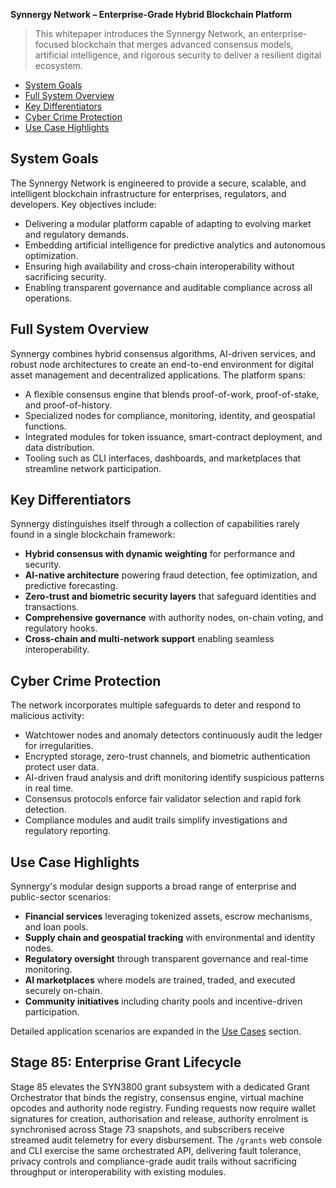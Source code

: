 **Synnergy Network – Enterprise-Grade Hybrid Blockchain Platform**

> This whitepaper introduces the Synnergy Network, an enterprise-focused blockchain that merges advanced consensus models, artificial intelligence, and rigorous security to deliver a resilient digital ecosystem.

- [System Goals](#system-goals)
- [Full System Overview](#full-system-overview)
- [Key Differentiators](#key-differentiators)
- [Cyber Crime Protection](#cyber-crime-protection)
- [Use Case Highlights](#use-case-highlights)

## System Goals

The Synnergy Network is engineered to provide a secure, scalable, and intelligent blockchain infrastructure for enterprises, regulators, and developers. Key objectives include:

- Delivering a modular platform capable of adapting to evolving market and regulatory demands.
- Embedding artificial intelligence for predictive analytics and autonomous optimization.
- Ensuring high availability and cross-chain interoperability without sacrificing security.
- Enabling transparent governance and auditable compliance across all operations.

## Full System Overview

Synnergy combines hybrid consensus algorithms, AI-driven services, and robust node architectures to create an end-to-end environment for digital asset management and decentralized applications. The platform spans:

- A flexible consensus engine that blends proof-of-work, proof-of-stake, and proof-of-history.
- Specialized nodes for compliance, monitoring, identity, and geospatial functions.
- Integrated modules for token issuance, smart-contract deployment, and data distribution.
- Tooling such as CLI interfaces, dashboards, and marketplaces that streamline network participation.

## Key Differentiators

Synnergy distinguishes itself through a collection of capabilities rarely found in a single blockchain framework:

- **Hybrid consensus with dynamic weighting** for performance and security.
- **AI-native architecture** powering fraud detection, fee optimization, and predictive forecasting.
- **Zero-trust and biometric security layers** that safeguard identities and transactions.
- **Comprehensive governance** with authority nodes, on-chain voting, and regulatory hooks.
- **Cross-chain and multi-network support** enabling seamless interoperability.

## Cyber Crime Protection

The network incorporates multiple safeguards to deter and respond to malicious activity:

- Watchtower nodes and anomaly detectors continuously audit the ledger for irregularities.
- Encrypted storage, zero-trust channels, and biometric authentication protect user data.
- AI-driven fraud analysis and drift monitoring identify suspicious patterns in real time.
- Consensus protocols enforce fair validator selection and rapid fork detection.
- Compliance modules and audit trails simplify investigations and regulatory reporting.

## Use Case Highlights

Synnergy's modular design supports a broad range of enterprise and public-sector scenarios:

- **Financial services** leveraging tokenized assets, escrow mechanisms, and loan pools.
- **Supply chain and geospatial tracking** with environmental and identity nodes.
- **Regulatory oversight** through transparent governance and real-time monitoring.
- **AI marketplaces** where models are trained, traded, and executed securely on-chain.
- **Community initiatives** including charity pools and incentive-driven participation.

Detailed application scenarios are expanded in the [Use Cases](#use-cases) section.

## Stage 85: Enterprise Grant Lifecycle

Stage 85 elevates the SYN3800 grant subsystem with a dedicated Grant
Orchestrator that binds the registry, consensus engine, virtual machine opcodes
and authority node registry. Funding requests now require wallet signatures for
creation, authorisation and release, authority enrolment is synchronised across
Stage 73 snapshots, and subscribers receive streamed audit telemetry for every
disbursement. The `/grants` web console and CLI exercise the same orchestrated
API, delivering fault tolerance, privacy controls and compliance-grade audit
trails without sacrificing throughput or interoperability with existing
modules.

